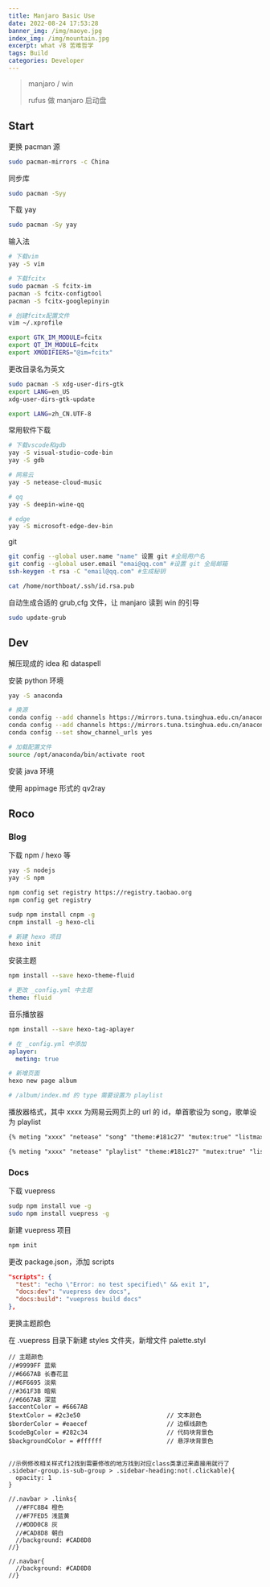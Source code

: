 ```yaml
---
title: Manjaro Basic Use
date: 2022-08-24 17:53:28
banner_img: /img/maoye.jpg
index_img: /img/mountain.jpg
excerpt: what √8 苦难哲学
tags: Build
categories: Developer
---
```


> manjaro / win
>
> rufus 做 manjaro 启动盘

## Start

更换 pacman 源

~~~bash
sudo pacman-mirrors -c China
~~~

同步库

~~~bash
sudo pacman -Syy
~~~

下载 yay

~~~bash
sudo pacman -Sy yay
~~~

输入法

~~~bash
# 下载vim
yay -S vim

# 下载fcitx
sudo pacman -S fcitx-im
pacman -S fcitx-configtool
pacman -S fcitx-googlepinyin

# 创建fcitx配置文件
vim ~/.xprofile

export GTK_IM_MODULE=fcitx
export QT_IM_MODULE=fcitx
export XMODIFIERS="@im=fcitx"
~~~

更改目录名为英文

~~~bash
sudo pacman -S xdg-user-dirs-gtk
export LANG=en_US
xdg-user-dirs-gtk-update

export LANG=zh_CN.UTF-8
~~~

常用软件下载

~~~bash
# 下载vscode和gdb
yay -S visual-studio-code-bin
yay -S gdb

# 网易云
yay -S netease-cloud-music

# qq
yay -S deepin-wine-qq

# edge
yay -S microsoft-edge-dev-bin
~~~

git

~~~bash
git config --global user.name "name" 设置 git #全局用户名
git config --global user.email "emai@qq.com" #设置 git 全局邮箱
ssh-keygen -t rsa -C "email@qq.com" #生成秘钥

cat /home/northboat/.ssh/id.rsa.pub
~~~

自动生成合适的 grub,cfg 文件，让 manjaro 读到 win 的引导

~~~bash
sudo update-grub
~~~

## Dev

解压现成的 idea 和 dataspell

安装 python 环境

~~~bash
yay -S anaconda

# 换源
conda config --add channels https://mirrors.tuna.tsinghua.edu.cn/anaconda/pkgs/free
conda config --add channels https://mirrors.tuna.tsinghua.edu.cn/anaconda/pkgs/main
conda config --set show_channel_urls yes

# 加载配置文件
source /opt/anaconda/bin/activate root
~~~

安装 java 环境

使用 appimage 形式的 qv2ray

## Roco

### Blog

下载 npm / hexo 等

~~~bash
yay -S nodejs
yay -S npm

npm config set registry https://registry.taobao.org
npm config get registry

sudp npm install cnpm -g
cnpm install -g hexo-cli

# 新建 hexo 项目
hexo init
~~~

安装主题

~~~bash
npm install --save hexo-theme-fluid
~~~

~~~yml
# 更改 _config.yml 中主题
theme: fluid
~~~

音乐播放器

~~~bash
npm install --save hexo-tag-aplayer
~~~

~~~yml
# 在 _config.yml 中添加
aplayer:
  meting: true
~~~

~~~bash
# 新增页面
hexo new page album

# /album/index.md 的 type 需要设置为 playlist
~~~

播放器格式，其中 xxxx 为网易云网页上的 url 的 id，单首歌设为 song，歌单设为 playlist

~~~markdown
{% meting "xxxx" "netease" "song" "theme:#181c27" "mutex:true" "listmaxheight:340px" "preload:auto" %}

{% meting "xxxx" "netease" "playlist" "theme:#181c27" "mutex:true" "listmaxheight:340px" "preload:auto" %}
~~~

### Docs

下载 vuepress

~~~bash
sudp npm install vue -g
sudo npm install vuepress -g
~~~

新建 vuepress 项目

~~~bash
npm init
~~~

更改 package.json，添加 scripts

~~~json
"scripts": {
  "test": "echo \"Error: no test specified\" && exit 1",
  "docs:dev": "vuepress dev docs",
  "docs:build": "vuepress build docs"
},
~~~

更换主题颜色

在 .vuepress 目录下新建 styles 文件夹，新增文件 palette.styl

~~~stylus
// 主题颜色
//#9999FF 蓝紫       
//#6667AB 长春花蓝
//#6F6695 淡紫
//#361F3B 暗紫
//#6667AB 深蓝
$accentColor = #6667AB
$textColor = #2c3e50                        // 文本颜色
$borderColor = #eaecef                      // 边框线颜色
$codeBgColor = #282c34                      // 代码块背景色
$backgroundColor = #ffffff                  // 悬浮块背景色


//示例修改相关样式f12找到需要修改的地方找到对应class类拿过来直接用就行了
.sidebar-group.is-sub-group > .sidebar-heading:not(.clickable){
  opacity: 1
}

//.navbar > .links{
  //#FFC8B4 橙色
  //#F7FED5 浅蓝黄
  //#DDD0C8 灰
  //#CAD8D8 朝白
  //background: #CAD8D8
//}

//.navbar{
  //background: #CAD8D8
//}
~~~
